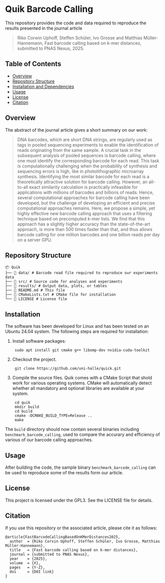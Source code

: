 # Quik Barcode Calling

This repository provides the code and data required to reproduce the results presented in the journal article

> Riko Corwin Uphoff, Steffen Schüler, Ivo Grosse and Matthias Müller-Hannemann,
> Fast barcode calling based on k-mer distances,
> submitted to PNAS Nexus, 2025.


## Table of Contents
- [Overview](#overview)
- [Repository Structure](#repository-structure)
- [Installation and Dependencies](#installation)
- [Usage](#usage)
- [License](#license)
- [Citation](#citation)

## Overview

The abstract of the journal article gives a short summary on our work:

> DNA barcodes, which are short DNA strings, are regularly used as tags in pooled sequencing experiments to enable the identification of reads originating from the same sample.
> A crucial task in the subsequent analysis of pooled sequences is barcode calling, where one must identify the corresponding barcode for each read.
> This task is computationally challenging when the probability of synthesis and sequencing errors is high, like in photolithographic microarray synthesis.
> Identifying the most similar barcode for each read is a theoretically attractive solution for barcode calling. However, an all-to-all exact similarity calculation is practically infeasible for applications with millions of barcodes and billions of reads.
> Hence, several computational approaches for barcode calling have been developed, but the challenge of developing an efficient and precise computational approaches remains.
>Here, we propose a simple, yet highly effective new barcode calling approach that uses a filtering technique based on precomputed $k$-mer lists.
> We find that this approach has a slightly higher accuracy than the state-of-the-art approach, is more than 500 times
>faster than that, and thus allows barcode calling for one million barcodes and one billion reads per day on a server GPU.


## Repository Structure

```
📦 Quik
├── 📁 data/ # Barcode read file required to reproduce our experiments data 
├── 📁 src/ # Source code for analyses and experiments 
├── 📁 results/ # Output data, plots, or tables 
├── 📄 README.md # This file 
├── 📄 CMakeLists.txt # CMake file for installation
└── 📄 LICENSE # License file
```

 
## Installation

The software has been developed for Linux and has been tested on an Ubuntu 24.04 system. The following steps are required for installation:

1. Install software packages:

        sudo apt install git cmake g++ libomp-dev nvidia-cuda-toolkit

2. Checkout the project.

        git clone https://github.com/uni-halle/quick.git

3. Compile the source files. Quik comes with a CMake Script that shold work for various operating systems. CMake will automatically detect whether all mandatory and optional libraries are available at your system.

        cd quik
        mkdir build
        cd build
        cmake -DCMAKE_BUILD_TYPE=Release ..
        make

The `build` directory should now contain several binaries including `benchmark_barcode_calling`, used to compare the accurary and efficiency of various of our barcode calling approaches.

## Usage

After building the code, the sample binary `benchmark_barcode_calling` can be used to reproduce some of the results form our article. 

## License

This project is licensed under the GPL3. See the LICENSE file for details.


## Citation

If you use this repository or the associated article, please cite it as follows:

```
@article{FastBarcodeCallingBasedOnKMerDistances2025,
  author  = {Riko Corvin Uphoff, Steffen Schüler, Ivo Grosse, Matthias Müller-Hannemann},
  title   = {Fast barcode calling based on k-mer distances},
  journal = {submitted to PNAS Nexus},
  year    = {2025},
  volume  = {X},
  pages   = {Y-Z},
  doi     = {DOI link}
}
```
